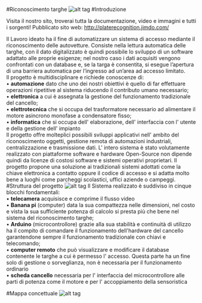 #Riconoscimento targhe
![alt tag](https://cloud.githubusercontent.com/assets/13135708/8456190/0b7d348c-200a-11e5-92ec-68970b237f75.png)
#Introduzione

Visita il nostro sito, troverai tutta la documentazione, video e immagini e tutti i sorgenti!
Pubblicato sito web: http://platerecognition.jimdo.com/


Il Lavoro ideato ha il fine di automatizzare un sistema di accesso mediante il riconoscimento delle autovetture. Consiste nella lettura automatica delle targhe, con il dato digitalizzato è quindi possibile lo sviluppo di un software adattato alle proprie esigenze;  nel nostro caso i dati acquisiti vengono confrontati con un database e, se la targa è consentita, si esegue  l’apertura di una barriera automatica per l’ingresso ad un’area ad accesso limitato.  
Il progetto è multidisciplinare e richiede conoscenze di:  
•	**automazione** dato che uno dei nostri obiettivi è quello di far effettuare operazioni ripetitive al sistema riducendo il  contributo umano necessario;  
•	 **elettronica** a cui è assegnata la gestione del funzionamento tradizionale del cancello;  
•	 **elettrotecnica** che si occupa del trasformatore necessario ad alimentare il motore asincrono monofase a condensatore fisso;  
•	**informatica** che si occupa dell' elaborazione, dell' interfaccia con l' utente e della gestione dell' impianto  
Il progetto offre molteplici possibili sviluppi applicativi nell' ambito del riconoscimento oggetti, gestione remota di automazioni industriali, centralizzazione e trasmissione dati. L' intero sistema è stato volutamente realizzato con piattaforme software e hardware Open-Source non dipende quindi da licenze di costosi software e sistemi operativi proprietari. Il progetto propone una soluzione ai tradizionali sistemi adottati come la chiave elettronica a contatto oppure il codice di accesso e si adatta molto bene a luoghi come parcheggi scolastici, uffici aziende o campeggi.
#Struttura del progetto
![alt tag](https://cloud.githubusercontent.com/assets/13135708/8456352/2c8185ec-200b-11e5-9a68-e979e7b6566d.jpg)
Il Sistema realizzato è suddiviso in cinque blocchi fondamentali:  
•	**telecamera** acquisisce e comprime il flusso video  
•	**Banana pi** (computer) data la sua compattezza nelle dimensioni, nel costo e vista la sua sufficiente potenza di calcolo si presta più che bene nel sistema del riconoscimento targhe;  
•	**Arduino** (microcontrollore) grazie alla sua stabilità e continuità di utilizzo ha il compito di comandare il funzionamento dell'hardware del cancello garantendone sempre il funzionamento tradizionale con chiavi e telecomando;  
•	**computer remoto** che può visualizzare e modificare il database contenente le targhe a cui è permesso l' accesso. Questa    parte ha un fine solo di gestione o sorveglianza, non è necessaria per il funzionamento ordinario  
•	**scheda cancello** necessaria per l' interfaccia del microcontrollore alle parti di potenza come il motore e per l'        accoppiamento della sensoristica  

#Mappa concettuale
![alt tag](https://cloud.githubusercontent.com/assets/13135708/8456373/3fd55fec-200b-11e5-81de-0101d4076ec8.jpg)
